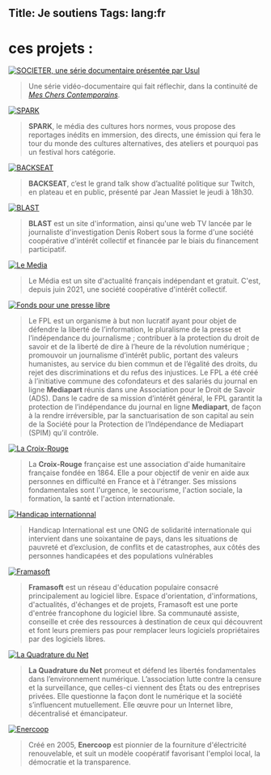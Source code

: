 Title: Je soutiens
Tags: lang:fr
---
# ces projets :

[![SOCIETER, une série documentaire présentée par Usul](images/societer.jpg)](https://fr.ulule.com/societer-usul/)
> Une série vidéo-documentaire qui fait réflechir, dans la continuité de [_Mes Chers Contemporains_](https://www.youtube.com/playlist?list=PLGSaf5hn5IaY7CObyjKyMH-Jeom0mMyo_).

[![SPARK](images/spark.webp)](https://www.kisskissbankbank.com/fr/projects/spark-nouveau-media-culturel-independant)
> **SPARK**, le média des cultures hors normes, vous propose des reportages inédits en immersion, des directs, une émission qui fera le tour du monde des cultures alternatives, des ateliers et pourquoi pas un festival hors catégorie.

[![BACKSEAT](images/backseat.jpg)](https://www.kisskissbankbank.com/fr/projects/backseat)
> **BACKSEAT**, c’est le grand talk show d’actualité politique sur Twitch, en plateau et en public, présenté par Jean Massiet le jeudi à 18h30.

[![BLAST](images/blast.jpg)](https://www.blast-info.fr/)
> **BLAST** est un site d'information, ainsi qu'une web TV lancée par le journaliste d'investigation Denis Robert sous la forme d'une société coopérative d'intérêt collectif et financée par le biais du financement participatif.

[![Le Media](images/logo-le-media.png)](https://www.lemediatv.fr/)
> Le Média est un site d'actualité français indépendant et gratuit. C'est, depuis juin 2021, une société coopérative d'intérêt collectif.

[![Fonds pour une presse libre](images/logo-FondsPourUnePressLibre.png)](https://fondspresselibre.org/)
> Le FPL est un organisme à but non lucratif ayant pour objet de défendre la liberté de l’information, le pluralisme de la presse et l’indépendance du journalisme ; contribuer à la protection du droit de savoir et de la liberté de dire à l’heure de la révolution numérique ; promouvoir un journalisme d’intérêt public, portant des valeurs humanistes, au service du bien commun et de l’égalité des droits, du rejet des discriminations et du refus des injustices.
> Le FPL a été créé à l’initiative commune des cofondateurs et des salariés du journal en ligne **Mediapart** réunis dans une Association pour le Droit de Savoir (ADS). Dans le cadre de sa mission d’intérêt général, le FPL garantit la protection de l’indépendance du journal en ligne **Mediapart**, de façon à la rendre irréversible, par la sanctuarisation de son capital au sein de la Société pour la Protection de l’Indépendance de Mediapart (SPIM) qu’il contrôle.

[![La Croix-Rouge](images/Croix-Rouge-FR.jpg)](https://www.croix-rouge.fr/)
> La **Croix-Rouge** française est une association d'aide humanitaire française fondée en 1864.
> Elle a pour objectif de venir en aide aux personnes en difficulté en France et à l'étranger.> Ses missions fondamentales sont l'urgence, le secourisme, l'action sociale, la formation, la santé et l'action internationale. 

[![Handicap internationnal](images/HandicapInternationnal.webp)](https://www.handicap-international.fr/)
> Handicap International est une ONG de solidarité internationale qui intervient dans une soixantaine de pays,
> dans les situations de pauvreté et d’exclusion, de conflits et de catastrophes, aux côtés des personnes handicapées et des populations vulnérables

[![Framasoft](images/framasoft.jpg)](https://fr.wikipedia.org/wiki/Framasoft)
> **Framasoft** est un réseau d'éducation populaire consacré principalement au logiciel libre.
> Espace d'orientation, d'informations, d'actualités, d'échanges et de projets, Framasoft est une porte d'entrée francophone du logiciel libre.
> Sa communauté assiste, conseille et crée des ressources à destination de ceux qui découvrent et font leurs premiers pas pour remplacer leurs logiciels propriétaires par des logiciels libres.

[![La Quadrature du Net](images/LaQuadratureDuNet.png)](https://www.laquadrature.net/)
> **La Quadrature du Net** promeut et défend les libertés fondamentales dans l’environnement numérique. L’association lutte contre la censure et la surveillance, que celles-ci viennent des États ou des entreprises privées. Elle questionne la façon dont le numérique et la société s’influencent mutuellement. Elle œuvre pour un Internet libre, décentralisé et émancipateur.

[![Enercoop](images/Logo_Enercoop.png)](https://www.enercoop.fr/notre-projet)
> Créé en 2005, **Enercoop** est pionnier de la fourniture d'électricité renouvelable, et suit un modèle coopératif favorisant l'emploi local, la démocratie et la transparence.

<style>
article img { max-width: max-width: 25rem; }
</style>
